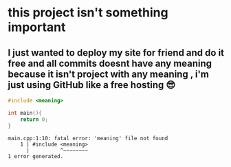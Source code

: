 # this project isn't something important
## I just wanted to deploy my site for friend and do it free and all commits doesnt have any meaning because it isn't project with any meaning , i'm just using GitHub like a free hosting 😎


```cpp
#include <meaning>

int main(){
    return 0;
}
```
```
main.cpp:1:10: fatal error: 'meaning' file not found
    1 | #include <meaning>
      |          ^~~~~~~~~
1 error generated.
```